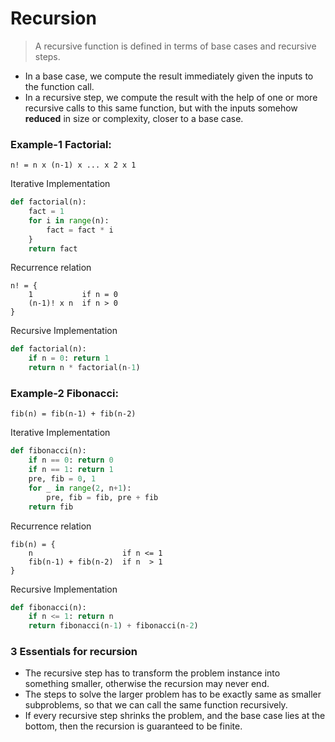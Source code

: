 # Recursion

> A recursive function is defined in terms of base cases and recursive steps.

- In a base case, we compute the result immediately given the inputs to the function call.
- In a recursive step, we compute the result with the help of one or more recursive calls to this same function, but with the inputs somehow **reduced** in size or complexity, closer to a base case.

### Example-1 Factorial:
```
n! = n x (n-1) x ... x 2 x 1
```

Iterative Implementation
```py
def factorial(n):
    fact = 1
    for i in range(n):
        fact = fact * i
    }
    return fact
```

Recurrence relation
```
n! = {
    1           if n = 0
    (n-1)! x n  if n > 0
}
```

Recursive Implementation
```py
def factorial(n):
    if n = 0: return 1
    return n * factorial(n-1)
```

### Example-2 Fibonacci:
```
fib(n) = fib(n-1) + fib(n-2)
```

Iterative Implementation
```py
def fibonacci(n):
    if n == 0: return 0
    if n == 1: return 1
    pre, fib = 0, 1
    for _ in range(2, n+1):
        pre, fib = fib, pre + fib
    return fib
```

Recurrence relation
```
fib(n) = {
    n                    if n <= 1
    fib(n-1) + fib(n-2)  if n  > 1
}
```

Recursive Implementation
```py
def fibonacci(n):
    if n <= 1: return n
    return fibonacci(n-1) + fibonacci(n-2)
```

### 3 Essentials for recursion

- The recursive step has to transform the problem instance into something smaller, otherwise the recursion may never end.
- The steps to solve the larger problem has to be exactly same as smaller subproblems, so that we can call the same function recursively.
- If every recursive step shrinks the problem, and the base case lies at the bottom, then the recursion is guaranteed to be finite.